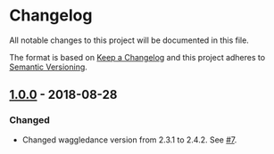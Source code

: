 # Changelog
All notable changes to this project will be documented in this file.

The format is based on [Keep a Changelog](http://keepachangelog.com/en/1.0.0/) and this project adheres to [Semantic Versioning](http://semver.org/spec/v2.0.0.html).

## [1.0.0] - 2018-08-28
### Changed
- Changed waggledance version from 2.3.1 to 2.4.2. See [#7](https://github.com/ExpediaInc/apiary-waggledance-docker/issues/7).

[Unreleased]: https://github.com/ExpediaInc/apiary-waggledance-docker/compare/v1.0.0...HEAD
[1.0.0]: https://github.com/ExpediaInc/apiary-waggledance-docker/compare/efa2741...v1.0.0

